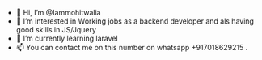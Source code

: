 - 👋 Hi, I’m @Iammohitwalia
- 👀 I’m interested in Working jobs as a backend developer and als having good skills in JS/Jquery 
- 🌱 I’m currently learning laravel
- 📫 You can contact me on this number on whatsapp +917018629215 .

<!---
Iammohitwalia/Iammohitwalia is a ✨ special ✨ repository because its `README.md` (this file) appears on your GitHub profile.
You can click the Preview link to take a look at your changes.
--->
